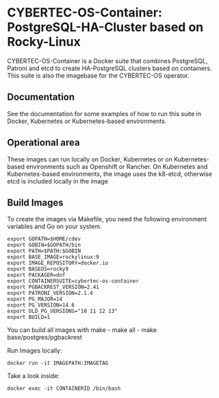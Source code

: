 # CYBERTEC-OS-Container: PostgreSQL-HA-Cluster based on Rocky-Linux

<p>CYBERTEC-OS-Container is a Docker suite that combines PostgreSQL, Patroni and etcd to create HA-PostgreSQL clusters based on containers. This suite is also the imagebase for the CYBERTEC-OS operator.</p>

## Documentation

<p>See the documentation for some examples of how to run this suite in Docker, Kubernetes or Kubernetes-based environments.</p>

## Operational area
<p>These images can run locally on Docker, Kubernetes or on Kubernetes-based environments such as Openshift or Rancher.
On Kubernetes and Kubernetes-based environments, the image uses the k8-etcd, otherwise etcd is included locally in the image</p>

## Build Images

<p>To create the images via Makefile, you need the following environment variables and Go on your system.</p>

    export GOPATH=$HOME/cdev
    export GOBIN=$GOPATH/bin
    export PATH=$PATH:$GOBIN
    export BASE_IMAGE=rockylinux:9
    export IMAGE_REPOSITORY=docker.io
    export BASEOS=rocky9
    export PACKAGER=dnf
    export CONTAINERSUITE=cybertec-os-container
    export PGBACKREST_VERSION=2.41
    export PATRONI_VERSION=2.1.4
    export PG_MAJOR=14
    export PG_VERSION=14.6
    export OLD_PG_VERSIONS="10 11 12 13"
    export BUILD=1

<p>You can build all images with make
- make all
- make base/postgres/pgbackrest</p>
<p>Run Images locally:</p>

    docker run -it IMAGEPATH:IMAGETAG
<p>Take a look inside:</p>

    docker exec -it CONTAINERID /bin/bash
